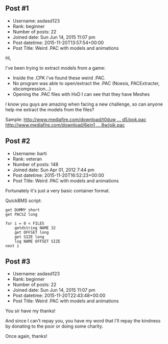 ## Post #1
- Username: asdasd123
- Rank: beginner
- Number of posts: 22
- Joined date: Sun Jun 14, 2015 11:07 pm
- Post datetime: 2015-11-20T13:57:54+00:00
- Post Title: Weird .PAC with models and animations

Hi,

I've been trying to extract models from a game:

- Inside the .CPK i've found these weird .PAC. 
- No program was able to open/extract the .PAC (Noesis, PACExtracter, xbcompression...)
- Opening the .PAC files with HxD I can see that they have Meshes

I know you guys are amazing when facing a new challenge, so can anyone help me extract the models from the files?

Sample:
[http://www.mediafire.com/download/t0duw ... d5/pok.pac](http://www.mediafire.com/download/t0duw8tyti52d5/pok.pac)
[http://www.mediafire.com/download/6ein1 ... 8w/pik.pac](http://www.mediafire.com/download/6ein1z8od8ol8w/pik.pac)
## Post #2
- Username: barti
- Rank: veteran
- Number of posts: 148
- Joined date: Sun Apr 01, 2012 7:44 pm
- Post datetime: 2015-11-20T16:52:23+00:00
- Post Title: Weird .PAC with models and animations

Fortunately it's just a very basic container format.

QuickBMS script:

```
get DUMMY short
get PACSZ long

for i = 0 < FILES
	getdstring NAME 32
	get OFFSET long
	get SIZE long
	log NAME OFFSET SIZE
next i

```
## Post #3
- Username: asdasd123
- Rank: beginner
- Number of posts: 22
- Joined date: Sun Jun 14, 2015 11:07 pm
- Post datetime: 2015-11-20T22:43:48+00:00
- Post Title: Weird .PAC with models and animations

You sir have my thanks!

And since I can't repay you, you have my word that I'll repay the kindness by donating to the poor or doing some charity.

Once again, thanks!
